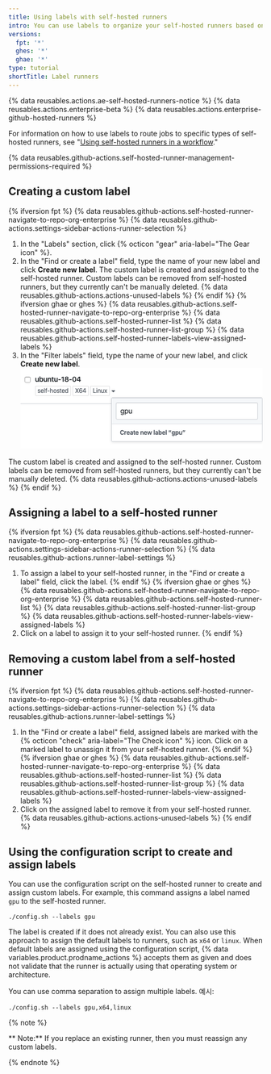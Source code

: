 ```yaml
---
title: Using labels with self-hosted runners
intro: You can use labels to organize your self-hosted runners based on their characteristics.
versions:
  fpt: '*'
  ghes: '*'
  ghae: '*'
type: tutorial
shortTitle: Label runners
---
```


{% data reusables.actions.ae-self-hosted-runners-notice %}
{% data reusables.actions.enterprise-beta %}
{% data reusables.actions.enterprise-github-hosted-runners %}

For information on how to use labels to route jobs to specific types of self-hosted runners, see "[Using self-hosted runners in a workflow](/actions/hosting-your-own-runners/using-self-hosted-runners-in-a-workflow)."

{% data reusables.github-actions.self-hosted-runner-management-permissions-required %}

## Creating a custom label
{% ifversion fpt %}
{% data reusables.github-actions.self-hosted-runner-navigate-to-repo-org-enterprise %}
 {% data reusables.github-actions.settings-sidebar-actions-runner-selection %}
 1. In the "Labels" section, click {% octicon "gear" aria-label="The Gear icon" %}.
 1. In the "Find or create a label" field, type the name of your new label and click **Create new label**. The custom label is created and assigned to the self-hosted runner. Custom labels can be removed from self-hosted runners, but they currently can't be manually deleted. {% data reusables.github-actions.actions-unused-labels %}
{% endif %}
{% ifversion ghae or ghes %}
{% data reusables.github-actions.self-hosted-runner-navigate-to-repo-org-enterprise %}
{% data reusables.github-actions.self-hosted-runner-list %}
{% data reusables.github-actions.self-hosted-runner-list-group %}
{% data reusables.github-actions.self-hosted-runner-labels-view-assigned-labels %}
1. In the "Filter labels" field, type the name of your new label, and click **Create new label**. ![Add runner label](/assets/images/help/settings/actions-add-runner-label.png)

The custom label is created and assigned to the self-hosted runner. Custom labels can be removed from self-hosted runners, but they currently can't be manually deleted. {% data reusables.github-actions.actions-unused-labels %}
{% endif %}
## Assigning a label to a self-hosted runner
{% ifversion fpt %}
{% data reusables.github-actions.self-hosted-runner-navigate-to-repo-org-enterprise %}
{% data reusables.github-actions.settings-sidebar-actions-runner-selection %}
{% data reusables.github-actions.runner-label-settings %}
  1. To assign a label to your self-hosted runner, in the "Find or create a label" field, click the label.
{% endif %}
{% ifversion ghae or ghes %}
{% data reusables.github-actions.self-hosted-runner-navigate-to-repo-org-enterprise %}
{% data reusables.github-actions.self-hosted-runner-list %}
{% data reusables.github-actions.self-hosted-runner-list-group %}
{% data reusables.github-actions.self-hosted-runner-labels-view-assigned-labels %}
1. Click on a label to assign it to your self-hosted runner.
{% endif %}
## Removing a custom label from a self-hosted runner
{% ifversion fpt %}
{% data reusables.github-actions.self-hosted-runner-navigate-to-repo-org-enterprise %}
{% data reusables.github-actions.settings-sidebar-actions-runner-selection %}
{% data reusables.github-actions.runner-label-settings %}
  1. In the "Find or create a label" field, assigned labels are marked with the
{% octicon "check" aria-label="The Check icon" %} icon. Click on a marked label to unassign it from your self-hosted runner.
{% endif %}
{% ifversion ghae or ghes %}
{% data reusables.github-actions.self-hosted-runner-navigate-to-repo-org-enterprise %}
{% data reusables.github-actions.self-hosted-runner-list %}
{% data reusables.github-actions.self-hosted-runner-list-group %}
{% data reusables.github-actions.self-hosted-runner-labels-view-assigned-labels %}
1. Click on the assigned label to remove it from your self-hosted runner. {% data reusables.github-actions.actions-unused-labels %}
{% endif %}
## Using the configuration script to create and assign labels

You can use the configuration script on the self-hosted runner to create and assign custom labels. For example, this command assigns a label named `gpu` to the self-hosted runner.

```shell
./config.sh --labels gpu
```

The label is created if it does not already exist. You can also use this approach to assign the default labels to runners, such as `x64` or `linux`. When default labels are assigned using the configuration script, {% data variables.product.prodname_actions %} accepts them as given and does not validate that the runner is actually using that operating system or architecture.

You can use comma separation to assign multiple labels. 예시:

```shell
./config.sh --labels gpu,x64,linux
```

{% note %}

** Note:** If you replace an existing runner, then you must reassign any custom labels.

{% endnote %}
